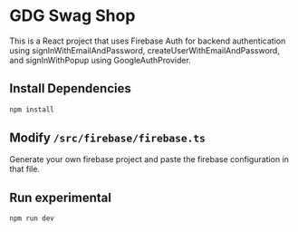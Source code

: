 # GDG Swag Shop

This is a React project that uses Firebase Auth for backend authentication using signInWithEmailAndPassword, createUserWithEmailAndPassword, and signInWithPopup using GoogleAuthProvider.

## Install Dependencies

```bash
npm install
```

## Modify `/src/firebase/firebase.ts`

Generate your own firebase project and paste the firebase configuration in that file.

## Run experimental

```bash
npm run dev
```